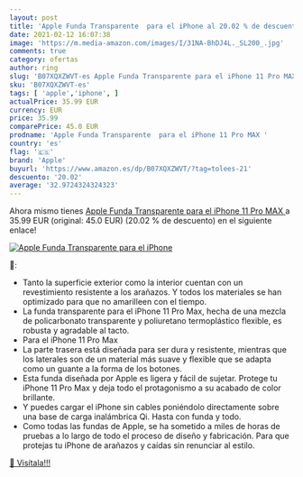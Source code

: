 ```yaml
---
layout: post
title: 'Apple Funda Transparente  para el iPhone al 20.02 % de descuento'
date: 2021-02-12 16:07:38
image: 'https://m.media-amazon.com/images/I/31NA-BhDJ4L._SL200_.jpg'
comments: true
category: ofertas
author: ring
slug: 'B07XQXZWVT-es Apple Funda Transparente para el iPhone 11 Pro MAX'
sku: 'B07XQXZWVT-es'
tags: [ 'apple','iphone', ]
actualPrice: 35.99 EUR
currency: EUR
price: 35.99
comparePrice: 45.0 EUR
prodname: 'Apple Funda Transparente  para el iPhone 11 Pro MAX '
country: 'es'
flag: '🇪🇸'
brand: 'Apple'
buyurl: 'https://www.amazon.es/dp/B07XQXZWVT/?tag=tolees-21'
descuento: '20.02'
average: '32.9724324324323'
---
```


Ahora mismo tienes [Apple Funda Transparente  para el iPhone 11 Pro MAX ](https://www.amazon.es/dp/B07XQXZWVT/?tag=tolees-21) a 35.99 EUR (original: 45.0 EUR) (20.02 %  de descuento) en el siguiente enlace!

[![Apple Funda Transparente  para el iPhone](https://m.media-amazon.com/images/I/31NA-BhDJ4L._SL200_.jpg)](https://www.amazon.es/dp/B07XQXZWVT/?tag=tolees-21)

🔎:

- Tanto la superficie exterior como la interior cuentan con un revestimiento resistente a los arañazos. Y todos los materiales se han optimizado para que no amarilleen con el tiempo.
- La funda transparente para el iPhone 11 Pro Max, hecha de una mezcla de policarbonato transparente y poliuretano termoplástico flexible, es robusta y agradable al tacto.
- Para el iPhone 11 Pro Max
- La parte trasera está diseñada para ser dura y resistente, mientras que los laterales son de un material más suave y flexible que se adapta como un guante a la forma de los botones.
- Esta funda diseñada por Apple es ligera y fácil de sujetar. Protege tu iPhone 11 Pro Max y deja todo el protagonismo a su acabado de color brillante.
- Y puedes cargar el iPhone sin cables poniéndolo directamente sobre una base de carga inalámbrica Qi. Hasta con funda y todo.
- Como todas las fundas de Apple, se ha sometido a miles de horas de pruebas a lo largo de todo el proceso de diseño y fabricación. Para que protejas tu iPhone de arañazos y caídas sin renunciar al estilo.

[🛒 Visítala!!!](https://www.amazon.es/dp/B07XQXZWVT/?tag=tolees-21)
